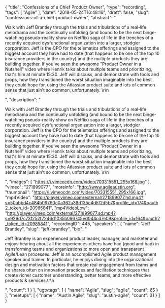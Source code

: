 {
  "title": "Confessions of a Chief Product Owner",
  "type": "recording",
  "tags": [
    "Agile"
  ],
  "date": "2018-05-24T16:48:16",
  "draft": false,
  "slug": "confessions-of-a-chief-product-owner",
  "abstract": "<p>Walk with Jeff Brantley through the trials and tribulations of a real-life melodrama and the continually unfolding (and bound to be the next binge-watching pseudo-reality show on Netflix) saga of life in the trenches of a recently acquired dysfunctional organization into a larger, stodgier corporation. Jeff is the CPO for the telematics offerings and assigned to the biggest account they have had to date (that happens to be one of the top 10 insurance providers in the country) and the multiple products they are building together. If you've seen the awesome \"Product Owner in a Nutshell\" video where Henrik talks about multiple teams and prioritizing, that's him at minute 15:30.  Jeff will discuss, and demonstrate with tools and props, how they transitioned the worst situation imaginable into the best they could hope for, using the Atlassian product suite and lots of common sense that just ain't so common, unfortunately.  \r\n</p>",
  "description": "<p>Walk with Jeff Brantley through the trials and tribulations of a real-life melodrama and the continually unfolding (and bound to be the next binge-watching pseudo-reality show on Netflix) saga of life in the trenches of a recently acquired dysfunctional organization into a larger, stodgier corporation. Jeff is the CPO for the telematics offerings and assigned to the biggest account they have had to date (that happens to be one of the top 10 insurance providers in the country) and the multiple products they are building together. If you've seen the awesome \"Product Owner in a Nutshell\" video where Henrik talks about multiple teams and prioritizing, that's him at minute 15:30.  Jeff will discuss, and demonstrate with tools and props, how they transitioned the worst situation imaginable into the best they could hope for, using the Atlassian product suite and lots of common sense that just ain't so common, unfortunately.  \r\n</p>",
  "images": [
    "https://i.vimeocdn.com/video/703315551_295x166.jpg"
  ],
  "vimeo": "271899077",
  "moreinfo": "http://www.agileaustin.org",
  "thumbnail": "https://i.vimeocdn.com/video/703315551_295x166.jpg",
  "mp4Video": "http://player.vimeo.com/external/271899077.hd.mp4?s=50abbd4c484b09760c0a362a38d135c4d5f2d5b7&profile_id=174&oauth2_token_id=20985841",
  "mp4VideoLow": "http://player.vimeo.com/external/271899077.sd.mp4?s=926d7c73f252f7246d1035b066745ed044cd7e09&profile_id=164&oauth2_token_id=20985841",
  "recordingID": 445,
  "speakers": [
    {
      "name": "Jeff Brantley",
      "slug": "jeff-brantley",
      "bio": "<p>Jeff Brantley is an experienced product leader, manager, and marketer and enjoys hearing about all the experiences others have had (good and bad) in transforming teams and organizations to more open and transparent Agile/Lean processes. Jeff is an accomplished Agile product management speaker and trainer. In particular, he enjoys diving into the organizational design and motivation factors that create real engagement from teams and he shares often on innovation practices and facilitation techniques that create richer customer understanding, better teams, and more effective products & services.\r\n</p>",
      "count": 1
    }
  ],
  "ugtvtags": [
    {
      "name": "Agile",
      "slug": "agile",
      "count": 65
    }
  ],
  "meetups": [
    {
      "name": "Austin Agile",
      "slug": "austin-agile",
      "count": 31
    }
  ]
}